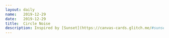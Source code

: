 ```yaml
---
layout: daily
name:   2019-12-29
date:   2019-12-29
title:  Circle Noise
description: Inspired by [Sunset](https://canvas-cards.glitch.me/#sunset-selector).
---
```

